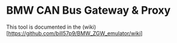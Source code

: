 # BMW CAN Bus Gateway & Proxy
This tool is documented in the (wiki)[https://github.com/bill57p9/BMW_ZGW_emulator/wiki]
